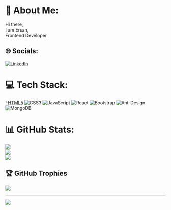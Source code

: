 # 💫 About Me:
Hi there,<br>I am Ersan,<br>Frontend Developer


## 🌐 Socials:
[![LinkedIn](https://img.shields.io/badge/LinkedIn-%230077B5.svg?logo=linkedin&logoColor=white)](https://linkedin.com/in/ersandkc/) 

# 💻 Tech Stack:
!
[HTML5](https://img.shields.io/badge/html5-%23E34F26.svg?style=for-the-badge&logo=html5&logoColor=white) ![CSS3](https://img.shields.io/badge/css3-%231572B6.svg?style=for-the-badge&logo=css3&logoColor=white) ![JavaScript](https://img.shields.io/badge/javascript-%23323330.svg?style=for-the-badge&logo=javascript&logoColor=%23F7DF1E)  ![React](https://img.shields.io/badge/react-%2320232a.svg?style=for-the-badge&logo=react&logoColor=%2361DAFB) ![Bootstrap](https://img.shields.io/badge/bootstrap-%23563D7C.svg?style=for-the-badge&logo=bootstrap&logoColor=white) ![Ant-Design](https://img.shields.io/badge/-AntDesign-%230170FE?style=for-the-badge&logo=ant-design&logoColor=white) ![MongoDB](https://img.shields.io/badge/MongoDB-%234ea94b.svg?style=for-the-badge&logo=mongodb&logoColor=white)  
# 📊 GitHub Stats:
![](https://github-readme-stats.vercel.app/api?username=ErsanDkc&theme=radical&hide_border=true&include_all_commits=false&count_private=false)<br/>
![](https://github-readme-streak-stats.herokuapp.com/?user=ErsanDkc&theme=radical&hide_border=true)<br/>
![](https://github-readme-stats.vercel.app/api/top-langs/?username=ErsanDkc&theme=radical&hide_border=true&include_all_commits=false&count_private=false&layout=compact)

## 🏆 GitHub Trophies
![](https://github-profile-trophy.vercel.app/?username=ErsanDkc&theme=radical&no-frame=false&no-bg=true&margin-w=4)

---
[![](https://visitcount.itsvg.in/api?id=ErsanDkc&icon=0&color=0)](https://visitcount.itsvg.in)

<!-- Proudly created with GPRM ( https://gprm.itsvg.in ) -->
